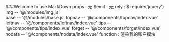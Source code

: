 ###Welcome to use MarkDown
props : 无
$emit :	无
rely :	 $  require('jquery')
		 img -- '@/modules/img.js'	
		 base -- '@/modules/base.js'
		 topnav -- '@/components/topnav/index.vue'
		 leftnav -- '@/components/leftnav/index.vue'
		 tips -- '@/components/tips/index.vue'
		 forget -- '@/components/forget/index.vue'
		 nodata -- '@/components/nodata/index.vue'
function : 渲染我的账户模块